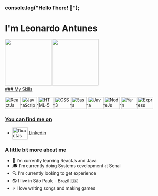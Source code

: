 ### console.log("Hello There! :wave:");
# I'm Leonardo Antunes
<div>
  <a href="https://github.com/Leop4rdo">
  <img height="150em" src="https://github-readme-stats.vercel.app/api?username=Leop4rdo&show_icons=true&theme=dracula&include_all_commits=true&count_private=true"/>
  <img height="150em" src="https://github-readme-stats.vercel.app/api/top-langs/?username=Leop4rdo&layout=compact&langs_count=7&theme=dracula"/>
</div>
### My Skills
<div style="display: inline_block"><br>
  <img align="center" alt="ReactJs" height="40" width="50" src="https://cdn.jsdelivr.net/gh/devicons/devicon/icons/react/react-original-wordmark.svg">
  <img align="center" alt="JavaScript" height="40" width="50" src="https://cdn.jsdelivr.net/gh/devicons/devicon/icons/javascript/javascript-original.svg">
  <img align="center" alt="HTML-5" height="40" width="50" src="https://cdn.jsdelivr.net/gh/devicons/devicon/icons/html5/html5-original-wordmark.svg">
  <img align="center" alt="CSS3" height="40" width="50" src="https://cdn.jsdelivr.net/gh/devicons/devicon/icons/css3/css3-original-wordmark.svg">
  <img align="center" alt="Sass" height="40" width="50" src="https://cdn.jsdelivr.net/gh/devicons/devicon/icons/sass/sass-original.svg">
  <img align="center" alt="Java" height="40" width="50" src="https://cdn.jsdelivr.net/gh/devicons/devicon/icons/java/java-original-wordmark.svg">
  <img align="center" alt="NodeJs" height="40" width="50" src="https://cdn.jsdelivr.net/gh/devicons/devicon/icons/nodejs/nodejs-original.svg">
  <img align="center" alt="Yarn" height="40" width="50" src="https://cdn.jsdelivr.net/gh/devicons/devicon/icons/yarn/yarn-original.svg">
  <img align="center" alt="Express" height="40" width="50" src="https://cdn.jsdelivr.net/gh/devicons/devicon/icons/express/express-original.svg"> 
</div>

### You can find me on
- <img align="center" alt="ReactJs" height="40" width="50" src="https://cdn.jsdelivr.net/gh/devicons/devicon/icons/linkedin/linkedin-original.svg">
  <a href="https://www.linkedin.com/in/leonardo-antunes-23737b208/">Linkedin</a>
  
### A little bit more about me
- 🌱 I’m currently learning ReactJs and Java
- 🎓 I'm currently doing Systems development at Senai
- 🔍 I'm currently looking to get experience
- 🌎 I live in São Paulo - Brazil :brazil:
- ⚡ I love writing songs and making games

